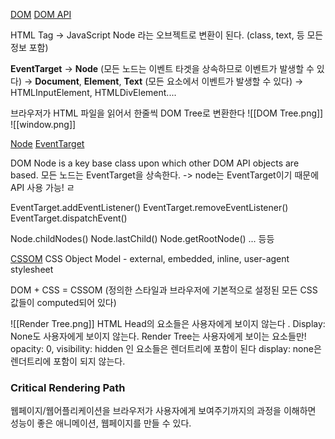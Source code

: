 [DOM](https://developer.mozilla.org/en-US/docs/Web/API/Document_Object_Model/Introduction)
[DOM API](https://developer.mozilla.org/en-US/docs/Web/API/HTML_DOM_API)

HTML Tag -> JavaScript Node 라는 오브젝트로 변환이 된다. (class, text, 등 모든 정보 포함)

**EventTarget** -> **Node** (모든 노드는 이벤트 타겟을 상속하므로 이벤트가 발생할 수 있다)
				-> **Document**, **Element**, **Text** (모든 요소에서 이벤트가 발생할 수 있다)
								-> HTMLInputElement, HTMLDivElement....

브라우저가 HTML 파일을 읽어서 한줄씩 DOM Tree로 변환한다
![[DOM Tree.png]]
![[window.png]]

[Node](https://developer.mozilla.org/en-US/docs/Web/API/Node)
[EventTarget](https://developer.mozilla.org/en-US/docs/Web/API/EventTarget)

DOM Node is a key base class upon which other DOM API objects are based.
모든 노드는 EventTarget을 상속한다. -> node는 EventTarget이기 때문에 API 사용 가능! ㄹ

EventTarget.addEventListener()
EventTarget.removeEventListener()
EventTarget.dispatchEvent()

Node.childNodes()
Node.lastChild()
Node.getRootNode()
... 등등

[CSSOM](https://developer.mozilla.org/en-US/docs/Web/API/CSS_Object_Model)
CSS Object Model  - external, embedded, inline, user-agent stylesheet

DOM + CSS = CSSOM (정의한 스타일과 브라우저에 기본적으로 설정된 모든 CSS 값들이 computed되어 있다)

![[Render Tree.png]]
HTML Head의 요소들은 사용자에게 보이지 않는다 . Display: None도 사용자에게 보이지 않는다. 
Render Tree는 사용자에게 보이는 요소들만!
	opacity: 0, visibility: hidden 인 요소들은 렌더트리에 포함이 된다
	display: none은 렌더트리에 포함이 되지 않는다. 

### Critical Rendering Path
웹페이지/웹어플리케이션을 브라우저가 사용자에게 보여주기까지의 과정을 이해하면 성능이 좋은 애니메이션, 웹페이지를 만들 수 있다. 

